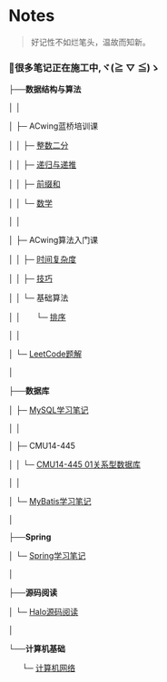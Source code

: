 # Notes

>  好记性不如烂笔头，温故而知新。

### **👷很多笔记正在施工中,ヾ(≧ ▽ ≦)ゝ**

├──**数据结构与算法**

│ │

│ ├─ ACwing蓝桥培训课

│ │ ├─ [整数二分](algorithm/lanqiao/01.md)

│ │ ├─ [递归与递推](algorithm/lanqiao/02.md)

│ │ ├─ [前缀和](algorithm/lanqiao/03.md)

│ │ └─ [数学](algorithm/lanqiao/04.md)

│ │

│ ├─ ACwing算法入门课

│ │ ├─ [时间复杂度](algorithm/base/01.md)

│ │ ├─ [技巧](algorithm/base/02.md)

│ │ └─ 基础算法

│ │  &#160; &#160; &#160;&#160;└─ [排序](algorithm/base/03.md)

│ │

│ └─ [LeetCode题解](algorithm/leetcode.md)

│

├──**数据库**

│ ├─ [MySQL学习笔记](sql/mysql01.md)

│ │

│ ├─ CMU14-445

│ │ └─ [CMU14-445 01关系型数据库](sql/15445/01.md)

│ │

│ └─ [MyBatis学习笔记](sql/mybatis01)

│

├──**Spring**

│ └─ [Spring学习笔记](spring/spring01)

│

├──**源码阅读**

│ └─ [Halo源码阅读](code/halo01)

│

└──**计算机基础**

 &#160; &#160; &#160;&#160;└─ [计算机网络](base/net01)

